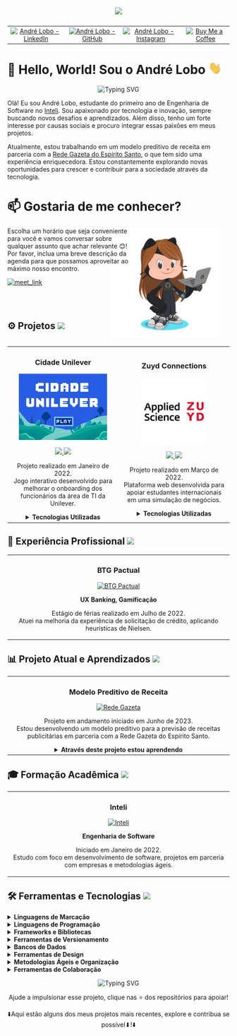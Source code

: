 <h1 align="center">
  <img src="https://cardivo.vercel.app/api?name=André%20Lobo&description=Engenheiro%20de%20Software%20em%20formação,%20apaixonado%20por%20tecnologia%20e%20inovação.%20Busco%20desafios%20que%20me%20permitam%20crescer%20e%20contribuir%20para%20projetos%20que%20impactam%20positivamente%20a%20sociedade.&image=https://raw.githubusercontent.com/AndreLobo1/AndreLobo1/main/images/andre_lobo.jpg&backgroundColor=%23ffffff&animation=true" />
</h1>

<table align="center">
  <tr>
    <td align="center" style="padding-right: 10px;">
      <a href="https://www.linkedin.com/in/andre-lobo-dev/" target="_blank">
        <img src="https://bentos.jkominovic.dev/api/v1/bento-cards?url=https%3A%2F%2Fwww.linkedin.com%2Fin%2Fandre-lobo-dev%2F&subtitle=@andre-lobo-dev&size=square" alt="André Lobo - LinkedIn">
      </a>
    </td>
    <td align="center" style="padding-right: 10px;">
      <a href="https://github.com/AndreLobo1" target="_blank">
        <img src="https://bentos.jkominovic.dev/api/v1/bento-cards?url=https%3A%2F%2Fgithub.com%2FAndreLobo1&subtitle=%2FAndreLobo1&size=square" alt="André Lobo - GitHub">
      </a>
    </td>
    <td align="center" style="padding-right: 10px;">
      <a href="https://instagram.com/seu_instagram" target="_blank">
        <img src="https://bentos.jkominovic.dev/api/v1/bento-cards?url=https%3A%2F%2Finstagram.com%2Fseu_instagram&subtitle=@seu_instagram&size=square" alt="André Lobo - Instagram">
      </a>
    </td>
    <td align="center" style="padding-right: 10px;">
      <a href="https://buymeacoffee.com/" target="_blank">
        <img src="https://bentos.jkominovic.dev/api/v1/bento-cards?url=https%3A%2F%2Fbuymeacoffee.com%2F&size=square" alt="Buy Me a Coffee">
      </a>
    </td>
  </tr>
</table>

# 👋 Hello, World! Sou o André Lobo <img src="https://raw.githubusercontent.com/ABSphreak/ABSphreak/master/gifs/Hi.gif" width="30px">

<p align="center">
  <img src="https://readme-typing-svg.herokuapp.com?duration=4000&pause=800&color=195AB4&center=true&vCenter=true&width=500&lines=Engenheiro+de+Software+em+Formação;Eterno+Estudante;Voluntário;Apaixonado+por+Tecnologia" alt="Typing SVG" />
</p>

Olá! Eu sou André Lobo, estudante do primeiro ano de Engenharia de Software no [Inteli](https://www.inteli.edu.br/). Sou apaixonado por tecnologia e inovação, sempre buscando novos desafios e aprendizados. Além disso, tenho um forte interesse por causas sociais e procuro integrar essas paixões em meus projetos.

Atualmente, estou trabalhando em um modelo preditivo de receita em parceria com a [Rede Gazeta do Espírito Santo](https://www.gazetaonline.com.br/), o que tem sido uma experiência enriquecedora. Estou constantemente explorando novas oportunidades para crescer e contribuir para a sociedade através da tecnologia.

# 📫 Gostaria de me conhecer?

<img align="right" src="images/octocat-1723753454918.png" alt="Imagem Reunião" width="250" height="250" style="margin-right: 20px; margin-left: -50px; margin-bottom: 20px;">

Escolha um horário que seja conveniente para você e vamos conversar sobre qualquer assunto que achar relevante 😊! Por favor, inclua uma breve descrição da agenda para que possamos aproveitar ao máximo nosso encontro.

<a href="https://calendly.com/andrelobo/papo-com-andre-lobo" target="_blank">
    <img width="498" alt="meet_link" src="https://user-images.githubusercontent.com/15426564/144297439-f530f383-e73e-41e0-9914-a9b7d3f432e5.png">
</a>

<br><br>


## ⚙️ Projetos <img src="https://media.giphy.com/media/VgCDAzcKvsR6OM0uWg/giphy.gif" width="50px">
<div align="center">
  <table>
    <tr>
      <td width="50%">
        <h3 align="center">Cidade Unilever</h3>
        <div align="center">  
          <a href='#'>
            <img src="images/cidadeUnilever.jpg" alt="Cidade Unilever" height="150" />
          </a>
          <p>
            <a href="https://github.com/your-repo-url" target="_blank">
              <img src="https://img.shields.io/badge/Repo-lightgrey?style=for-the-badge&logo=github"/>
            </a>  
            <a href="#" target="_blank">
              <img src="https://img.shields.io/badge/Live-lightgrey?style=for-the-badge&color=0892d0"/>
            </a>
          </p>
          <p>
            Projeto realizado em Janeiro de 2022. <br> Jogo interativo desenvolvido para melhorar o onboarding dos funcionários da área de TI da Unilever.
          </p>
          <details>
            <summary><b>Tecnologias Utilizadas</b></summary>
            <br>
            <table>
              <tr>
                <td><img src="https://img.shields.io/badge/HTML5-E34F26?style=for-the-badge&logo=html5&logoColor=white" alt="HTML5"></td>
                <td><img src="https://img.shields.io/badge/CSS3-1572B6?style=for-the-badge&logo=css3&logoColor=white" alt="CSS3"></td>
                <td><img src="https://img.shields.io/badge/JavaScript-F7DF1E?style=for-the-badge&logo=javascript&logoColor=black" alt="JavaScript"></td>
                <td><img src="https://img.shields.io/badge/Node.js-339933?style=for-the-badge&logo=nodedotjs&logoColor=white" alt="Node.js"></td>
                <td><img src="https://img.shields.io/badge/Phaser-5A0FC8?style=for-the-badge&logo=phaser&logoColor=white" alt="Phaser"></td>
              </tr>
            </table>
          </details>
        </div>
      </td>
      <td width="50%">
        <h3 align="center">Zuyd Connections</h3>
        <div align="center">  
          <a href='#'>
            <img src="images/zuyd.jpg" alt="Zuyd Connections" height="150" />
          </a>
          <p>
            <a href="https://github.com/your-repo-url" target="_blank">
              <img src="https://img.shields.io/badge/Repo-lightgrey?style=for-the-badge&logo=github"/>
            </a>  
            <a href="#" target="_blank">
              <img src="https://img.shields.io/badge/Live-lightgrey?style=for-the-badge&color=0892d0"/>
            </a>
          </p>
          <p>
            Projeto realizado em Março de 2022. <br> Plataforma web desenvolvida para apoiar estudantes internacionais em uma simulação de negócios.
          </p>
          <details>
            <summary><b>Tecnologias Utilizadas</b></summary>
            <br>
            <table>
              <tr>
                <td><img src="https://img.shields.io/badge/HTML5-E34F26?style=for-the-badge&logo=html5&logoColor=white" alt="HTML5"></td>
                <td><img src="https://img.shields.io/badge/CSS3-1572B6?style=for-the-badge&logo=css3&logoColor=white" alt="CSS3"></td>
                <td><img src="https://img.shields.io/badge/JavaScript-F7DF1E?style=for-the-badge&logo=javascript&logoColor=black" alt="JavaScript"></td>
                <td><img src="https://img.shields.io/badge/Node.js-339933?style=for-the-badge&logo=nodedotjs&logoColor=white" alt="Node.js"></td>
                <td><img src="https://img.shields.io/badge/Figma-F24E1E?style=for-the-badge&logo=figma&logoColor=white" alt="Figma"></td>
              </tr>
            </table>
          </details>
        </div>
      </td>
    </tr>
  </table>
</div>


## 🏢 Experiência Profissional <img src="https://github.com/TheDudeThatCode/TheDudeThatCode/blob/master/Assets/Developer.gif" height="32px">
<div align="center">
	<table>
		<tr>
			<td width="50%">
				<h3 align="center">BTG Pactual</h3>
				<div align="center">  
					<a href='#'>
						<img src="images/btg_pactual.png" alt="BTG Pactual" height="150" />
					</a>
					<p><strong>UX Banking, Gamificação</strong></p>
          <p>
            Estágio de férias realizado em Julho de 2022. <br> Atuei na melhoria da experiência de solicitação de crédito, aplicando heurísticas de Nielsen.
					</p>
				</div>
        </tr>
	</table>
</div>

## 📊 Projeto Atual e Aprendizados <img src="https://media.giphy.com/media/f9XgHHnPnDjOF1hWpl/giphy.gif" height="32px">
<div align="center">
	<table>
		<tr>
			<td width="50%">
				<h3 align="center">Modelo Preditivo de Receita</h3>
				<div align="center">  
					<a href='#'>
						<img src="images/rede_gazeta.png" alt="Rede Gazeta" height="150" />
					</a>
					<p>
						Projeto em andamento iniciado em Junho de 2023.<br>
						Estou desenvolvendo um modelo preditivo para a previsão de receitas publicitárias em parceria com a Rede Gazeta do Espírito Santo.
					</p>
					<details>
						<summary><b>Através deste projeto estou aprendendo</b></summary>
						<br>
						<table>
							<tr>
								<td><img src="https://upload.wikimedia.org/wikipedia/commons/0/0a/Python.svg" alt="Python" width="50"></td>
								<td><img src="https://upload.wikimedia.org/wikipedia/commons/e/ed/Pandas_logo.svg" alt="Pandas" width="50"></td>
								<td><img src="https://upload.wikimedia.org/wikipedia/commons/3/31/NumPy_logo_2020.svg" alt="NumPy" width="50"></td>
								<td><img src="https://upload.wikimedia.org/wikipedia/commons/4/45/Scikit_learn_logo_small.svg" alt="Scikit-learn" width="50"></td>
								<td><img src="https://upload.wikimedia.org/wikipedia/commons/3/38/TensorFlow_logo.svg" alt="TensorFlow" width="50"></td>
								<td><img src="https://upload.wikimedia.org/wikipedia/commons/1/1b/R_logo.svg" alt="R" width="50"></td>
							</tr>
						</table>
					</details>
				</div>
			</td>
		</tr>
	</table>
</div>

## 🎓 Formação Acadêmica <img src="https://github.com/TheDudeThatCode/TheDudeThatCode/blob/master/Assets/Book.gif" height="32px">
<div align="center">
	<table>
		<tr>
			<td width="50%">
				<h3 align="center">Inteli</h3>
				<div align="center">  
					<a href='#' target="_blank">
						<img src="images/inteli_logo.png" alt="Inteli" height="150" />
					</a>
					<p><strong>Engenharia de Software</strong></p>
          <p>Iniciado em Janeiro de 2022. <br> Estudo com foco em desenvolvimento de software, projetos em parceria com empresas e metodologias ágeis.</p>
				</div>
        </tr>
	</table>
</div>

## 🛠️ Ferramentas e Tecnologias <img src="https://github.com/TheDudeThatCode/TheDudeThatCode/blob/master/Assets/tools.gif" height="30px">

<details>
  <summary><b>Linguagens de Marcação</b></summary>
  <br>
  <table>
    <tr>
      <td><img src="https://img.shields.io/badge/HTML-E34F26?style=for-the-badge&logo=html5&logoColor=white" alt="HTML"></td>
      <td><img src="https://img.shields.io/badge/Markdown-000000?style=for-the-badge&logo=markdown&logoColor=white" alt="Markdown"></td>
      <td><img src="https://img.shields.io/badge/CSS-1572B6?style=for-the-badge&logo=css3&logoColor=white" alt="CSS"></td>
    </tr>
  </table>
</details>

<details>
  <summary><b>Linguagens de Programação</b></summary>
  <br>
  <table>
    <tr>
      <td><img src="https://img.shields.io/badge/JavaScript-F7DF1E?style=for-the-badge&logo=javascript&logoColor=black" alt="JavaScript"></td>
      <td><img src="https://img.shields.io/badge/SQL-003B57?style=for-the-badge&logo=sql&logoColor=white" alt="SQL"></td>
    </tr>
  </table>
</details>

<details>
  <summary><b>Frameworks e Bibliotecas</b></summary>
  <br>
  <table>
    <tr>
      <td><img src="https://img.shields.io/badge/Node.js-339933?style=for-the-badge&logo=node-dot-js&logoColor=white" alt="Node.js"></td>
      <td><img src="https://img.shields.io/badge/NPM-CB3837?style=for-the-badge&logo=npm&logoColor=white" alt="NPM"></td>
      <td><img src="https://img.shields.io/badge/Sails.js-000000?style=for-the-badge&logo=sails&logoColor=white" alt="Sails.js"></td>
    </tr>
    <tr>
      <td><img src="https://img.shields.io/badge/Mocha-8D6748?style=for-the-badge&logo=mocha&logoColor=white" alt="Mocha"></td>
      <td><img src="https://img.shields.io/badge/Sinon.js-003E54?style=for-the-badge&logo=sinon&logoColor=white" alt="Sinon.js"></td>
      <td><img src="https://img.shields.io/badge/Phaser-5A0FC8?style=for-the-badge&logo=phaser&logoColor=white" alt="Phaser"></td>
    </tr>
    <tr>
      <td><img src="https://img.shields.io/badge/Libra_Sprite-00A3E0?style=for-the-badge" alt="Libra Sprite"></td>
      <td><img src="https://img.shields.io/badge/Tiled-58A6FF?style=for-the-badge" alt="Tiled"></td>
    </tr>
  </table>
</details>

<details>
  <summary><b>Ferramentas de Versionamento</b></summary>
  <br>
  <table>
    <tr>
      <td><img src="https://img.shields.io/badge/Git-F05032?style=for-the-badge&logo=git&logoColor=white" alt="Git"></td>
      <td><img src="https://img.shields.io/badge/GitHub-181717?style=for-the-badge&logo=github&logoColor=white" alt="GitHub"></td>
      <td><img src="https://img.shields.io/badge/Gitflow-563D7C?style=for-the-badge" alt="Gitflow"></td>
    </tr>
  </table>
</details>

<details>
  <summary><b>Bancos de Dados</b></summary>
  <br>
  <table>
    <tr>
      <td><img src="https://img.shields.io/badge/PostgreSQL-336791?style=for-the-badge&logo=postgresql&logoColor=white" alt="PostgreSQL"></td>
      <td><img src="https://img.shields.io/badge/DBeaver-1B1B1B?style=for-the-badge&logo=dbeaver&logoColor=white" alt="DBeaver"></td>
    </tr>
  </table>
</details>

<details>
  <summary><b>Ferramentas de Design</b></summary>
  <br>
  <table>
    <tr>
      <td><img src="https://img.shields.io/badge/Canva-00C4CC?style=for-the-badge&logo=canva&logoColor=white" alt="Canva"></td>
      <td><img src="https://img.shields.io/badge/Figma-F24E1E?style=for-the-badge&logo=figma&logoColor=white" alt="Figma"></td>
    </tr>
  </table>
</details>

<details>
  <summary><b>Metodologias Ágeis e Organização</b></summary>
  <br>
  <table>
    <tr>
      <td><img src="https://img.shields.io/badge/Scrum-FF6F00?style=for-the-badge&logo=scrum&logoColor=white" alt="Scrum"></td>
      <td><img src="https://img.shields.io/badge/Kanban-0097A7?style=for-the-badge&logo=kanban&logoColor=white" alt="Kanban"></td>
      <td><img src="https://img.shields.io/badge/Agile-FF4500?style=for-the-badge" alt="Agile"></td>
    </tr>
    <tr>
      <td><img src="https://img.shields.io/badge/GitHub_Copilot-1DBF73?style=for-the-badge&logo=githubcopilot&logoColor=white" alt="GitHub Copilot"></td>
      <td><img src="https://img.shields.io/badge/ChatGPT-34A853?style=for-the-badge&logo=chatgpt&logoColor=white" alt="ChatGPT"></td>
      <td><img src="https://img.shields.io/badge/Padrão_AAA_(Arrange--Act--Assert)-7F8C8D?style=for-the-badge&logo=testing&logoColor=white" alt="Padrão AAA"></td>
    </tr>
    <tr>
      <td><img src="https://img.shields.io/badge/MVC_(Model--View--Controller)-E34F26?style=for-the-badge&logo=architecture&logoColor=white" alt="MVC"></td>
    </tr>
  </table>
</details>

<details>
  <summary><b>Ferramentas de Colaboração</b></summary>
  <br>
  <table>
    <tr>
      <td><img src="https://img.shields.io/badge/Slack-4A154B?style=for-the-badge&logo=slack&logoColor=white" alt="Slack"></td>
      <td><img src="https://img.shields.io/badge/VS_Code-007ACC?style=for-the-badge&logo=visualstudiocode&logoColor=white" alt="Visual Studio Code"></td>
    </tr>
  </table>
</details>

<p align="center">
  <img src="https://readme-typing-svg.herokuapp.com?font=Roboto&size=24&duration=3000&pause=1000&color=195AB4&center=true&vCenter=true&width=435&lines=Obrigado+pela+visita!+Volte+sempre!" alt="Typing SVG" />
</p>

<p align="center">Ajude a impulsionar esse projeto, clique nas ⭐ dos repositórios para apoiar!</p>

<p align="center">⬇️Aqui estão alguns dos meus projetos mais recentes, explore e contribua se possível⬇!⬇️</p>
